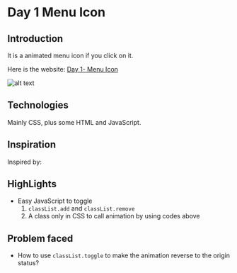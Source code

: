 # Day 1 Menu Icon
## Introduction
It is a animated menu icon if you click on it.

Here is the website: [Day 1- Menu Icon](https://louuu03.github.io/EverydayLilChallenge/D1-MenuIcon/MenuIcon.html)


![alt text](./Icon/gif.gif)




## Technologies
Mainly CSS, plus some HTML and JavaScript.


## Inspiration
Inspired by:


## HighLights
* Easy JavaScript to toggle
    1.  ``` classList.add ``` and  ``` classList.remove ```
    2. A class only in CSS to call animation by using codes above


## Problem faced
* How to use ``` classList.toggle ``` to make the animation reverse to the origin status?
